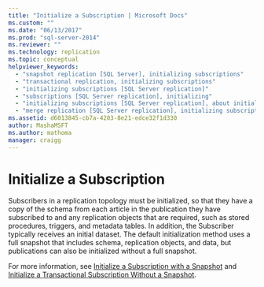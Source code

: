 ```yaml
---
title: "Initialize a Subscription | Microsoft Docs"
ms.custom: ""
ms.date: "06/13/2017"
ms.prod: "sql-server-2014"
ms.reviewer: ""
ms.technology: replication
ms.topic: conceptual
helpviewer_keywords: 
  - "snapshot replication [SQL Server], initializing subscriptions"
  - "transactional replication, initializing subscriptions"
  - "initializing subscriptions [SQL Server replication]"
  - "subscriptions [SQL Server replication], initializing"
  - "initializing subscriptions [SQL Server replication], about initializing subscriptions"
  - "merge replication [SQL Server replication], initializing subscriptions"
ms.assetid: d6013845-cb7a-4203-8e21-edce32f1d330
author: MashaMSFT
ms.author: mathoma
manager: craigg
---
```

# Initialize a Subscription
  Subscribers in a replication topology must be initialized, so that they have a copy of the schema from each article in the publication they have subscribed to and any replication objects that are required, such as stored procedures, triggers, and metadata tables. In addition, the Subscriber typically receives an initial dataset. The default initialization method uses a full snapshot that includes schema, replication objects, and data, but publications can also be initialized without a full snapshot.  
  
 For more information, see [Initialize a Subscription with a Snapshot](initialize-a-subscription-with-a-snapshot.md) and [Initialize a Transactional Subscription Without a Snapshot](initialize-a-transactional-subscription-without-a-snapshot.md).  
  
  
